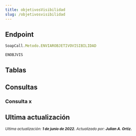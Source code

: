 ```yaml
---
title: objetivosVisibilidad
slug: /objetivosvisibilidad
---
```


## Endpoint

```js title="Endpoint"
SoapCall.Metodo.ENVIAROBJETIVOVISIBILIDAD

ENOBJVIS
```

## Tablas

## Consultas

### Consulta x

## Ultima actualización

<div class='ultima-actualizacion'> 
    <small> 
        <i> Ultima actualización: <b> 1 de junio de 2022.</b> </i> 
    </small> 
    <small> 
        <i> Actualizado por: <b> Julian A. Ortiz.</b> </i> 
    </small> 
</div>
